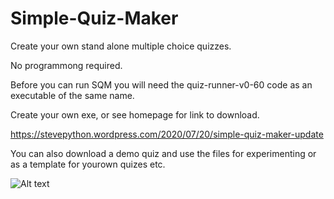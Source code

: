 # Simple-Quiz-Maker
Create your own stand alone multiple choice quizzes.

No programmong required.

Before you can run SQM you will need the quiz-runner-v0-60 code as an executable
of the same name.

Create your own exe, or see homepage for link to download.

https://stevepython.wordpress.com/2020/07/20/simple-quiz-maker-update

You can also download a demo quiz and use the files for experimenting or
as a template for yourown quizes etc.

![Alt text](https://stevepython.files.wordpress.com/2020/07/bottom-quiz-v2-screenshot.png "Optional title")





